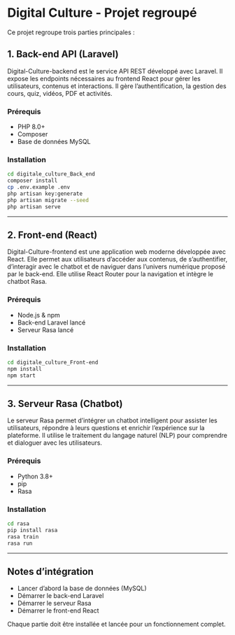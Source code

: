 

# Digital Culture - Projet regroupé

Ce projet regroupe trois parties principales :

## 1. Back-end API (Laravel)
Digital-Culture-backend est le service API REST développé avec Laravel. Il expose les endpoints nécessaires au frontend React pour gérer les utilisateurs, contenus et interactions. Il gère l’authentification, la gestion des cours, quiz, vidéos, PDF et activités.

### Prérequis
- PHP 8.0+
- Composer
- Base de données MySQL

### Installation
```bash
cd digitale_culture_Back_end
composer install
cp .env.example .env
php artisan key:generate
php artisan migrate --seed
php artisan serve
```

---

## 2. Front-end (React)
Digital-Culture-frontend est une application web moderne développée avec React. Elle permet aux utilisateurs d’accéder aux contenus, de s’authentifier, d’interagir avec le chatbot et de naviguer dans l’univers numérique proposé par le back-end. Elle utilise React Router pour la navigation et intègre le chatbot Rasa.

### Prérequis
- Node.js & npm
- Back-end Laravel lancé
- Serveur Rasa lancé

### Installation
```bash
cd digitale_culture_Front-end
npm install
npm start
```

---

## 3. Serveur Rasa (Chatbot)
Le serveur Rasa permet d’intégrer un chatbot intelligent pour assister les utilisateurs, répondre à leurs questions et enrichir l’expérience sur la plateforme. Il utilise le traitement du langage naturel (NLP) pour comprendre et dialoguer avec les utilisateurs.

### Prérequis
- Python 3.8+
- pip
- Rasa

### Installation
```bash
cd rasa
pip install rasa
rasa train
rasa run
```

---

## Notes d’intégration
- Lancer d’abord la base de données (MySQL)
- Démarrer le back-end Laravel
- Démarrer le serveur Rasa
- Démarrer le front-end React

Chaque partie doit être installée et lancée pour un fonctionnement complet.

